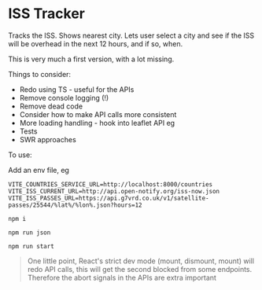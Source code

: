 # ISS Tracker

Tracks the ISS. Shows nearest city. Lets user select a city and see if the ISS will be overhead in the next 12 hours, and if so, when.

This is very much a first version, with a lot missing.

Things to consider:

- Redo using TS - useful for the APIs
- Remove console logging (!)
- Remove dead code
- Consider how to make API calls more consistent
- More loading handling - hook into leaflet API eg
- Tests
- SWR approaches

To use:

Add an env file, eg

```
VITE_COUNTRIES_SERVICE_URL=http://localhost:8000/countries
VITE_ISS_CURRENT_URL=http://api.open-notify.org/iss-now.json
VITE_ISS_PASSES_URL=https://api.g7vrd.co.uk/v1/satellite-passes/25544/%lat%/%lon%.json?hours=12

```

`npm i`

`npm run json`

`npm run start`

> One little point, React's strict dev mode (mount, dismount, mount) will redo API calls, this will get the second blocked from some endpoints. Therefore the abort signals in the APIs are extra important